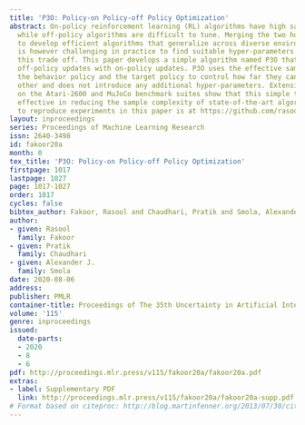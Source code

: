 ```yaml
---
title: 'P3O: Policy-on Policy-off Policy Optimization'
abstract: On-policy reinforcement learning (RL) algorithms have high sample complexity
  while off-policy algorithms are difficult to tune. Merging the two holds the promise
  to develop efficient algorithms that generalize across diverse environments. It
  is however challenging in practice to find suitable hyper-parameters that govern
  this trade off. This paper develops a simple algorithm named P3O that interleaves
  off-policy updates with on-policy updates. P3O uses the effective sample size between
  the behavior policy and the target policy to control how far they can be from each
  other and does not introduce any additional hyper-parameters. Extensive experiments
  on the Atari-2600 and MuJoCo benchmark suites show that this simple technique is
  effective in reducing the sample complexity of state-of-the-art algorithms. Code
  to reproduce experiments in this paper is at https://github.com/rasoolfa/P3O.
layout: inproceedings
series: Proceedings of Machine Learning Research
issn: 2640-3498
id: fakoor20a
month: 0
tex_title: 'P3O: Policy-on Policy-off Policy Optimization'
firstpage: 1017
lastpage: 1027
page: 1017-1027
order: 1017
cycles: false
bibtex_author: Fakoor, Rasool and Chaudhari, Pratik and Smola, Alexander J.
author:
- given: Rasool
  family: Fakoor
- given: Pratik
  family: Chaudhari
- given: Alexander J.
  family: Smola
date: 2020-08-06
address: 
publisher: PMLR
container-title: Proceedings of The 35th Uncertainty in Artificial Intelligence Conference
volume: '115'
genre: inproceedings
issued:
  date-parts:
  - 2020
  - 8
  - 6
pdf: http://proceedings.mlr.press/v115/fakoor20a/fakoor20a.pdf
extras:
- label: Supplementary PDF
  link: http://proceedings.mlr.press/v115/fakoor20a/fakoor20a-supp.pdf
# Format based on citeproc: http://blog.martinfenner.org/2013/07/30/citeproc-yaml-for-bibliographies/
---
```

